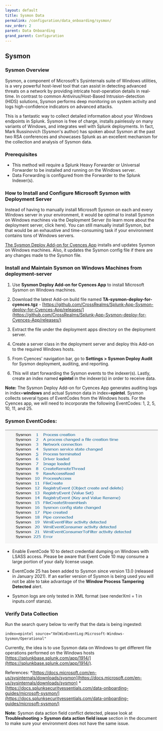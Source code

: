 ```yaml
---
layout: default
title: Sysmon Data
permalink: /configuration/data_onboarding/sysmon/
nav_order: 2
parent: Data Onboarding
grand_parent: Configuration
---
```



## **Sysmon**

### Sysmon Overview

Sysmon, a component of Microsoft's Sysinternals suite of Windows utilities, is a very powerful host-level tool that can assist in detecting advanced threats on a network by providing intricate host-operation details in real-time. In contrast to common Antivirus/Host-Based Intrusion-detection (HIDS) solutions, Sysmon performs deep monitoring on system activity and logs high-confidence indicators on advanced attacks. 

This is a fantastic way to collect detailed information about your Windows endpoints in Splunk. Sysmon is free of charge, installs painlessly on many variants of Windows, and integrates well with Splunk deployments. In fact, Mark Russinovich (Sysmon's author) has spoken about Sysmon at the past two RSA conferences and showcases Splunk as an excellent mechanism for the collection and analysis of Sysmon data. 

### Prerequisites 
* This method will require a Splunk Heavy Forwarder or Universal Forwarder to be installed and running on the Windows server. 
* Data Forwarding is configured from the Forwarder to the Splunk Indexer(s). 

### How to Install and Configure Microsoft Sysmon with Deployment Server 

Instead of having to manually install Microsoft Sysmon on each and every Windows server in your environment, it would be optimal to install Sysmon on Windows machines via the Deployment Server (to learn more about the deployment server, click here). You can still manually install Sysmon, but that would be an exhaustive and time-consuming task if your environment contains tons of Windows servers. 

[The Sysmon Deploy Add-on for Cyences App](https://github.com/CrossRealms/Splunk-App-Sysmon-deploy-for-Cyences-App) installs and updates Sysmon on Windows machines. Also, it updates the Sysmon config file if there are any changes made to the Sysmon file. 

### Install and Maintain Sysmon on Windows Machines from deployment-server 

1. Use **Sysmon Deploy Add-on for Cyences App** to install Microsoft Sysmon on Windows machines. 

2. Download the latest Add-on build file named **TA-sysmon-deploy-for-cyences.tgz** - [https://github.com/CrossRealms/Splunk-App-Sysmon-deploy-for-Cyences-App/releases/](https://github.com/CrossRealms/Splunk-App-Sysmon-deploy-for-Cyences-App/releases/) 

3. Extract the file under the deployment apps directory on the deployment server. 

4. Create a server class in the deployment server and deploy this Add-on to the required Windows hosts. 

5. From Cyences' navigation bar, go to **Settings > Sysmon Deploy Audit** for Sysmon deployment, auditing, and reporting. 

6. This will start forwarding the Sysmon events to the indexer(s). Lastly, create an index named **epintel** in the indexer(s) in order to receive data. 

**Note:** The Sysmon Deploy Add-on for Cyences App generates auditing logs in index=**windows** and actual Sysmon data in index=**epintel**. Sysmon collects several types of EventCodes from the Windows hosts. For the Cyences app, we will need to incorporate the following EventCodes: 1, 2, 5, 10, 11, and 25. 

### Sysmon EventCodes:

![alt](https://github.com/CrossRealms/Splunk-Cyences-App-for-Splunk/blob/master/docs/assets/sysmon_event_codes.png?raw=true)

* Enable EventCode 10 to detect credential dumping on Windows with LSASS access. Please be aware that Event Code 10 may consume a large portion of your daily license usage. 

* EventCode 25 has been added to Sysmon since version 13.0 (released in January 2021). If an earlier version of Sysmon is being used you will not be able to take advantage of the **Window Process Tampering Detected** alert. 

* Sysmon logs are only tested in XML format (see renderXml = 1 in inputs.conf stanza). 

### Verify Data Collection 

Run the search query below to verify that the data is being ingested:

    index=epintel source="XmlWinEventLog:Microsoft-Windows-Sysmon/Operational"

Currently, the idea is to use Sysmon data on Windows to get different file operations performed on the Windows hosts [https://splunkbase.splunk.com/app/1914/](https://splunkbase.splunk.com/app/1914/). 

References: 
*[https://docs.microsoft.com/en-us/sysinternals/downloads/sysmon](https://docs.microsoft.com/en-us/sysinternals/downloads/sysmon) 
*[https://docs.splunksecurityessentials.com/data-onboarding-guides/microsoft-sysmon/](https://docs.splunksecurityessentials.com/data-onboarding-guides/microsoft-sysmon/) 

**Note:** Sysmon data action field conflict detected, please look at **Troubleshooting > Sysmon data action field issue** section in the document to make sure your environment does not have the same issue.